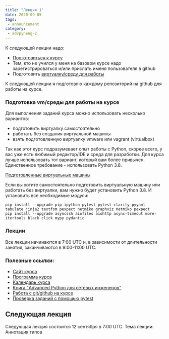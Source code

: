 ```yaml
---
title: "Лекция 1"
date: 2020-09-05
tags:
 - announcement
category:
 - advpyneng-2
---
```




К следующей лекции надо:

* [Подготовиться к курсу](https://advpyneng.github.io/advpyneng-2/preparation/)
* Тем, кто не учился у меня на базовом курсе надо зарегистрироваться и/или прислать именя пользователя в github
* Подготовить [виртуалку/среду для работы](https://advpyneng.github.io/docs/course-vm/)

К следующей лекции я подготовлю каждому репозиторий на github для работы на курсе.

### Подготовка vm/среды для работы на курсе

Для выполнения заданий курса можно использовать несколько вариантов:

* подготовить виртуалку самостоятельно
* работать без создания виртуальной машины
* взять подготовленную виртуалку vmware или vagrant (virtualbox)

Так как этот курс подразумевает опыт работы с Python, скорее всего,
у вас уже есть любимый редактор/IDE и среда для разработки.
Для курса лучше использовать тот вариант, который вам более привычен.
Единственное требование - использовать Python 3.8.

[Подготовленные виртуальные машины](https://advpyneng.github.io/docs/course-vm/)

Если вы хотите самостоятельно подготовить виртуальную машину или работать без виртуалки, вам нужно будет установить Python 3.8. И установить все необходимые модули:

```
pip install --upgrade pip ipython pytest pytest-clarity pyyaml tabulate jinja2 textfsm pexpect netmiko graphviz netmiko pexpect
pip install --upgrade asyncssh aiofiles aiohttp async-timeout more-itertools black click mypy pydantic
```

### Лекции

Все лекции начинаются в 7:00 UTC и, в зависимости от длительности занятия, заканчиваются в 9:00-11:00 UTC.

### Полезные ссылки:

* [Сайт курса](https://advpyneng.github.io/)
* [Программа курса](https://advpyneng.github.io/course/)
* [Календарь курса](https://advpyneng.github.io/calendar/)
* [Книга "Advanced Python для сетевых инженеров"](https://advpyneng.readthedocs.io/ru/latest/)
* [Работа с git/github на курсе](https://advpyneng.github.io/docs/git-github-course/)
* [Проверка заданий с помощью pytest](https://advpyneng.github.io/docs/pytest/)


## Следующая лекция

Следующая лекция состоится 12 сентября в 7:00 UTC. Тема лекции: Аннотация типов


